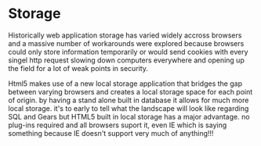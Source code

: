 # Storage

Historically web application storage has varied widely accross browsers and a massive number of workarounds were explored because browsers could only store information temporarily or would send cookies with every singel http request slowing down computers everywhere and opening up the field for a lot of weak points in security. 

Html5 makes use of a new local storage application that bridges the gap between varying browsers and creates a local storage space for each point of origin. by having a stand alone built in database it allows for much more local storage. it's to early to tell what the landscape will look like regarding SQL and Gears but HTML5 built in local storage has a major advantage. no plug-ins required and all browsers suport it, even IE which is saying something because IE doesn't support very much of anything!!!

